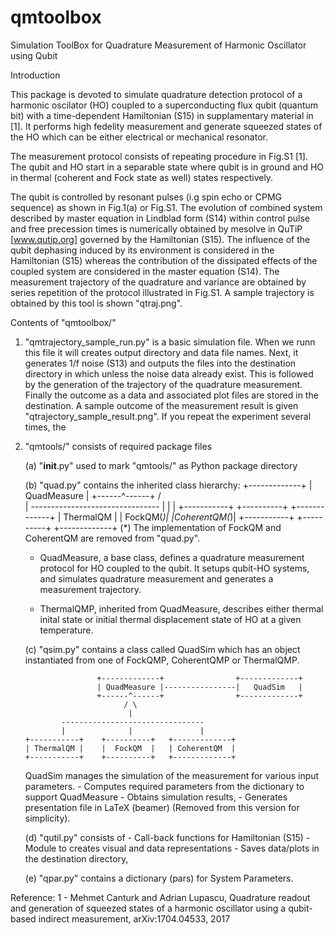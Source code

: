 # qmtoolbox
Simulation ToolBox for Quadrature Measurement of Harmonic Oscillator using Qubit

Introduction

This package is devoted to simulate quadrature detection protocol of a harmonic
oscilator (HO) coupled to a superconducting flux qubit (quantum bit) with 
a time-dependent Hamiltonian (S15) in supplamentary material in [1]. 
It performs high fedelity measurement and generate squeezed states of the HO
which can be either electrical or mechanical resonator.

The measurement protocol consists of repeating procedure in Fig.S1 [1]. 
The qubit and HO start in a separable state where qubit is in ground and HO 
in thermal (coherent and Fock state as well) states respectively.

The qubit is controlled by resonant pulses (i.g spin echo or CPMG sequence)
as shown in Fig.1(a) or Fig.S1. The evolution of combined system described by 
master equation in Lindblad form (S14) within control pulse and 
free precession times is numerically obtained by mesolve in QuTiP 
[www.qutip.org] governed by the Hamiltonian (S15). 
The influence of the qubit dephasing induced by its environment is considered 
in the Hamiltonian (S15) whereas the contribution of the dissipated effects 
of the coupled system are considered in the master equation (S14).
The measurement trajectory of the quadrature and variance are obtained by 
series repetition of the protocol illustrated in Fig.S1.
A sample trajectory is obtained by this tool is shown "qtraj.png".

Contents of "qmtoolbox/"

1) "qmtrajectory_sample_run.py" is a basic simulation file. 
When we runn this file it will creates output directory and data file names.
Next, it generates 1/f noise (S13) and outputs the files into the destination 
directory in which unless the noise data already exist. This is followed by 
the generation of the trajectory of the quadrature measurement. Finally 
the outcome as a data and associated plot files are stored in the destination. 
A sample outcome of the measurement result is given "qtrajectory_sample_result.png".
If you repeat the experiment several times, the 

2) "qmtools/" consists of required package files
	
	(a) "__init__.py" used to mark "qmtools/" as Python package directory
	
	(b) "quad.py" contains the inherited class hierarchy: 
					   +-------------+
					   | QuadMeasure |
					   +------^------+
					         / \
						 	  |
			   --------------------------------
			   |              |               |
	   +-----------+    +----------+   +-------------+
	   | ThermalQM |    | FockQM(*)|   |CoherentQM(*)|
	   +-----------+    +----------+   +-------------+
(*) The implementation of FockQM and CoherentQM are removed from "quad.py".
	
	- QuadMeasure, a base class, defines a quadrature measurement protocol 
	for HO coupled to the qubit. It setups qubit-HO systems, and simulates
	quadrature measurement and generates a measurement trajectory.
	
	- ThermalQMP, inherited from QuadMeasure, describes either 
	thermal inital state or initial thermal displacement state of HO
    at a given temperature.
	
	(c) "qsim.py" contains a class called QuadSim which has an object 
	instantiated from one of FockQMP, CoherentQMP or ThermalQMP. 

					   +-------------+                +-------------+
					   | QuadMeasure |----------------|   QuadSim   |
					   +------^------+                +-------------+
					         / \
						 	  |
			   --------------------------------
			   |              |               |
	   +-----------+    +----------+   +-------------+
	   | ThermalQM |    |  FockQM  |   | CoherentQM  |
	   +-----------+    +----------+   +-------------+
	
	QuadSim manages the simulation of the measurement for various input parameters. 
		- Computes required parameters from the dictionary to support QuadMeasure
		- Obtains simulation results, 
		- Generates presentation file in LaTeX (beamer) (Removed from this version for simplicity). 
		
	(d) "qutil.py" consists of 
		- Call-back functions for Hamiltonian (S15) 
		- Module to creates visual and data representations 
		- Saves data/plots in the destination directory, 
		
	(e) "qpar.py" contains a dictionary (pars) for System Parameters.

	
Reference:
1 - Mehmet Canturk and Adrian Lupascu, Quadrature readout and generation 
of squeezed states of a harmonic oscillator using a qubit-based indirect 
measurement, arXiv:1704.04533, 2017


